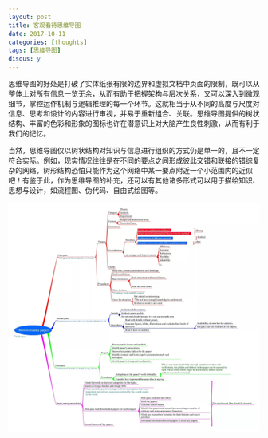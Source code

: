 ```yaml
---
layout: post
title: 客观看待思维导图
date: 2017-10-11
categories: [thoughts]
tags: [思维导图]
disqus: y
---
```


思维导图的好处是打破了实体纸张有限的边界和虚拟文档中页面的限制，既可以从整体上对所有信息一览无余，从而有助于把握架构与层次关系，又可以深入到微观细节，掌控运作机制与逻辑推理的每一个环节。这就相当于从不同的高度与尺度对信息、思考和设计的内容进行审视，并易于重新组合、关联。思维导图提供的树状结构、丰富的色彩和形象的图标也许在潜意识上对大脑产生良性刺激，从而有利于我们的记忆。

当然，思维导图仅以树状结构对知识与信息进行组织的方式仍是单一的，且不一定符合实际。例如，现实情况往往是在不同的要点之间形成彼此交错和联接的错综复杂的网络，树形结构恐怕只能作为这个网络中某一要点附近一个小范围内的近似吧！有鉴于此，作为思维导图的补充，还可以有其他诸多形式可以用于描绘知识、思想与设计，如流程图、伪代码、自由式绘图等。

![](/figures/p45882915.jpg)

